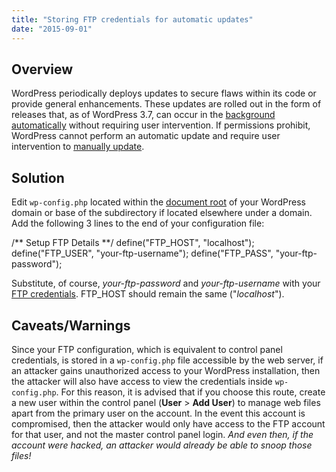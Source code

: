 ```yaml
---
title: "Storing FTP credentials for automatic updates"
date: "2015-09-01"
---
```


## Overview

WordPress periodically deploys updates to secure flaws within its code or provide general enhancements. These updates are rolled out in the form of releases that, as of WordPress 3.7, can occur in the [background automatically](https://codex.wordpress.org/Configuring_Automatic_Background_Updates) without requiring user intervention. If permissions prohibit, WordPress cannot perform an automatic update and require user intervention to [manually update](https://kb.apiscp.com/wordpress/updating-wordpress/).

## Solution

Edit `wp-config.php` located within the [document root](https://kb.apiscp.com/web-content/where-is-site-content-served-from/) of your WordPress domain or base of the subdirectory if located elsewhere under a domain. Add the following 3 lines to the end of your configuration file:

/\*\* Setup FTP Details \*\*/
define("FTP\_HOST", "localhost");
define("FTP\_USER", "your-ftp-username");
define("FTP\_PASS", "your-ftp-password");

Substitute, of course, _your-ftp-password_ and _your-ftp-username_ with your [FTP credentials](https://kb.apiscp.com/ftp/accessing-ftp-server/). FTP\_HOST should remain the same ("_localhost_").

## Caveats/Warnings

Since your FTP configuration, which is equivalent to control panel credentials, is stored in a `wp-config.php` file accessible by the web server, if an attacker gains unauthorized access to your WordPress installation, then the attacker will also have access to view the credentials inside `wp-config.php`. For this reason, it is advised that if you choose this route, create a new user within the control panel (**User** > **Add User**) to manage web files apart from the primary user on the account. In the event this account is compromised, then the attacker would only have access to the FTP account for that user, and not the master control panel login. _And even then, if the account were hacked, an attacker would already be able to snoop those files!_
